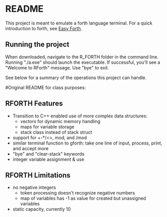 # README

This project is meant to emulate a forth language terminal. For a quick introduction to forth, see [Easy Forth](https://skilldrick.github.io/easyforth/).

## Running the project

When downloaded, navigate to the R_FORTH folder in the command line. Running "./a.exe" should launch the executable. If successful, you'll see a "Welcome to RForth" message. Use "bye" to exit.

See below for a summary of the operations this project can handle. 


#Original README for class purposes:

## RFORTH Features

- Transition to C++ enabled use of more complex data structures:
    - vectors for dynamic memory handling
    - maps for variable storage
    - stack class instead of stack struct
- support for +-*/<>, mod, and /mod
- similar terminal function to gforth: take one line of input, process, print, and accept more
- "bye" and "clear-stack" keywords
- integer variable assignment & use

## RFORTH Limitations

- no negative integers
    - token processing doesn't recognize negative numbers
    - map of variables has -1 as value for created but unassigned variables
- static capacity, currently 10

